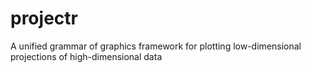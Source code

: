 # projectr
A unified grammar of graphics framework for plotting low-dimensional projections of high-dimensional data
